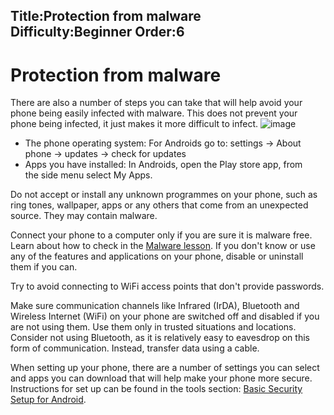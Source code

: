 Title:Protection from malware
Difficulty:Beginner
Order:6
---
# Protection from malware

There are also a number of steps you can take that will help avoid your phone being easily infected with malware. This does not prevent your phone being infected, it just makes it more difficult to infect.
![image](mobile6.png)

*   The phone operating system: For Androids go to: settings -> About phone -> updates -> check for updates
*   Apps you have installed: In Androids, open the Play store app, from the side menu select My Apps.

Do not accept or install any unknown programmes on your phone, such as ring tones, wallpaper, apps or any others that come from an unexpected source. They may contain malware.

Connect your phone to a computer only if you are sure it is malware free. Learn about how to check in the [Malware lesson](umbrella://lesson/malware).
If you don't know or use any of the features and applications on your phone, disable or uninstall them if you can.

Try to avoid connecting to WiFi access points that don't provide passwords.

Make sure communication channels like Infrared (IrDA), Bluetooth and Wireless Internet (WiFi) on your phone are switched off and disabled if you are not using them. Use them only in trusted situations and locations. Consider not using Bluetooth, as it is relatively easy to eavesdrop on this form of communication. Instead, transfer data using a cable.

When setting up your phone, there are a number of settings you can select and apps you can download that will help make your phone more secure. Instructions for set up can be found in the tools section: [Basic Security Setup for Android](umbrella://lesson/android).

